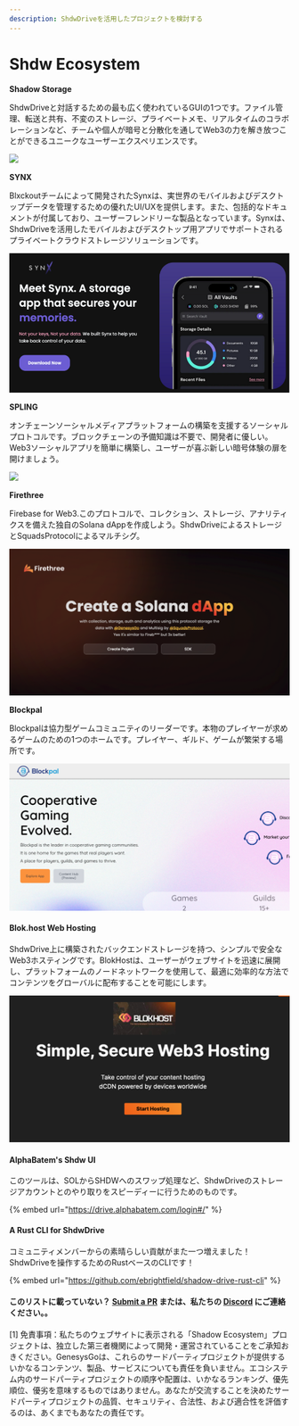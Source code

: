 ```yaml
---
description: ShdwDriveを活用したプロジェクトを検討する
---
```


# Shdw Ecosystem

**Shadow Storage**

ShdwDriveと対話するための最も広く使われているGUIの1つです。ファイル管理、転送と共有、不変のストレージ、プライベートメモ、リアルタイムのコラボレーションなど、チームや個人が暗号と分散化を通してWeb3の力を解き放つことができるユニークなユーザーエクスペリエンスです。

[![](../../.gitbook/assets/shadow\_storage.png)](https://www.shadow.storage/#features)

**SYNX**

Blxckoutチームによって開発されたSynxは、実世界のモバイルおよびデスクトップデータを管理するための優れたUI/UXを提供します。また、包括的なドキュメントが付属しており、ユーザーフレンドリーな製品となっています。Synxは、ShdwDriveを活用したモバイルおよびデスクトップ用アプリでサポートされるプライベートクラウドストレージソリューションです。

[![](../../.gitbook/assets/synx.png)](https://twitter.com/synx\_xyz)

**SPLING**

オンチェーンソーシャルメディアプラットフォームの構築を支援するソーシャルプロトコルです。ブロックチェーンの予備知識は不要で、開発者に優しい。Web3ソーシャルアプリを簡単に構築し、ユーザーが喜ぶ新しい暗号体験の扉を開けましょう。

[![](../../.gitbook/assets/spling-feature.png)](https://www.splinglabs.com/)

**Firethree**

Firebase for Web3.このプロトコルで、コレクション、ストレージ、アナリティクスを備えた独自のSolana dAppを作成しよう。ShdwDriveによるストレージとSquadsProtocolによるマルチシグ。

[![](../../.gitbook/assets/firethree.png)](https://www.firethree.xyz/)

**Blockpal**

Blockpalは協力型ゲームコミュニティのリーダーです。本物のプレイヤーが求めるゲームのための1つのホームです。プレイヤー、ギルド、ゲームが繁栄する場所です。

[![](../../.gitbook/assets/blockpal.png)](https://blockpal.gg/)

#### **Blok.host Web Hosting**

ShdwDrive上に構築されたバックエンドストレージを持つ、シンプルで安全なWeb3ホスティングです。BlokHostは、ユーザーがウェブサイトを迅速に展開し、プラットフォームのノードネットワークを使用して、最適に効率的な方法でコンテンツをグローバルに配布することを可能にします。

[![](<../../.gitbook/assets/blockhost (1).png>)](https://blok.host/)

#### **AlphaBatem's Shdw UI**

このツールは、SOLからSHDWへのスワップ処理など、ShdwDriveのストレージアカウントとのやり取りをスピーディーに行うためのものです。

{% embed url="https://drive.alphabatem.com/login#/" %}

#### **A Rust CLI for ShdwDrive**

コミュニティメンバーからの素晴らしい貢献がまた一つ増えました！ShdwDriveを操作するためのRustベースのCLIです！

{% embed url="https://github.com/ebrightfield/shadow-drive-rust-cli" %}

#### **このリストに載っていない？** [**Submit a PR**](https://github.com/GenesysGo/docs-shadow-cloud) **または、私たちの** [**Discord**](https://discord.gg/genesysgo) **にご連絡ください。**。


\[1] 免責事項：私たちのウェブサイトに表示される「Shadow Ecosystem」プロジェクトは、独立した第三者機関によって開発・運営されていることをご承知おきください。GenesysGoは、これらのサードパーティプロジェクトが提供するいかなるコンテンツ、製品、サービスについても責任を負いません。エコシステム内のサードパーティプロジェクトの順序や配置は、いかなるランキング、優先順位、優劣を意味するものではありません。あなたが交流することを決めたサードパーティプロジェクトの品質、セキュリティ、合法性、および適合性を評価するのは、あくまでもあなたの責任です。
